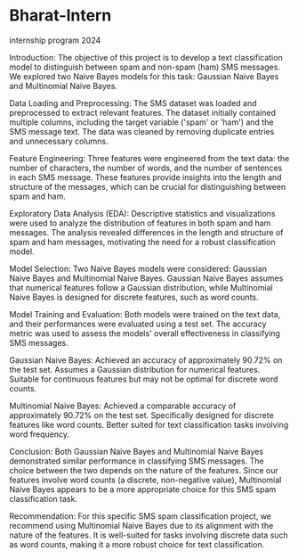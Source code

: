 # Bharat-Intern
internship program 2024

Introduction:
The objective of this project is to develop a text classification model to distinguish between spam and non-spam (ham) SMS messages. We explored two Naive Bayes models for this task: Gaussian Naive Bayes and Multinomial Naive Bayes.

Data Loading and Preprocessing:
The SMS dataset was loaded and preprocessed to extract relevant features. The dataset initially contained multiple columns, including the target variable ('spam' or 'ham') and the SMS message text. The data was cleaned by removing duplicate entries and unnecessary columns.

Feature Engineering:
Three features were engineered from the text data: the number of characters, the number of words, and the number of sentences in each SMS message. These features provide insights into the length and structure of the messages, which can be crucial for distinguishing between spam and ham.

Exploratory Data Analysis (EDA):
Descriptive statistics and visualizations were used to analyze the distribution of features in both spam and ham messages. The analysis revealed differences in the length and structure of spam and ham messages, motivating the need for a robust classification model.

Model Selection:
Two Naive Bayes models were considered: Gaussian Naive Bayes and Multinomial Naive Bayes. Gaussian Naive Bayes assumes that numerical features follow a Gaussian distribution, while Multinomial Naive Bayes is designed for discrete features, such as word counts.

Model Training and Evaluation:
Both models were trained on the text data, and their performances were evaluated using a test set. The accuracy metric was used to assess the models' overall effectiveness in classifying SMS messages.

Gaussian Naive Bayes:
Achieved an accuracy of approximately 90.72% on the test set.
Assumes a Gaussian distribution for numerical features.
Suitable for continuous features but may not be optimal for discrete word counts.

Multinomial Naive Bayes:
Achieved a comparable accuracy of approximately 90.72% on the test set.
Specifically designed for discrete features like word counts.
Better suited for text classification tasks involving word frequency.

Conclusion:
Both Gaussian Naive Bayes and Multinomial Naive Bayes demonstrated similar performance in classifying SMS messages. The choice between the two depends on the nature of the features. Since our features involve word counts (a discrete, non-negative value), Multinomial Naive Bayes appears to be a more appropriate choice for this SMS spam classification task.

Recommendation:
For this specific SMS spam classification project, we recommend using Multinomial Naive Bayes due to its alignment with the nature of the features. It is well-suited for tasks involving discrete data such as word counts, making it a more robust choice for text classification.


